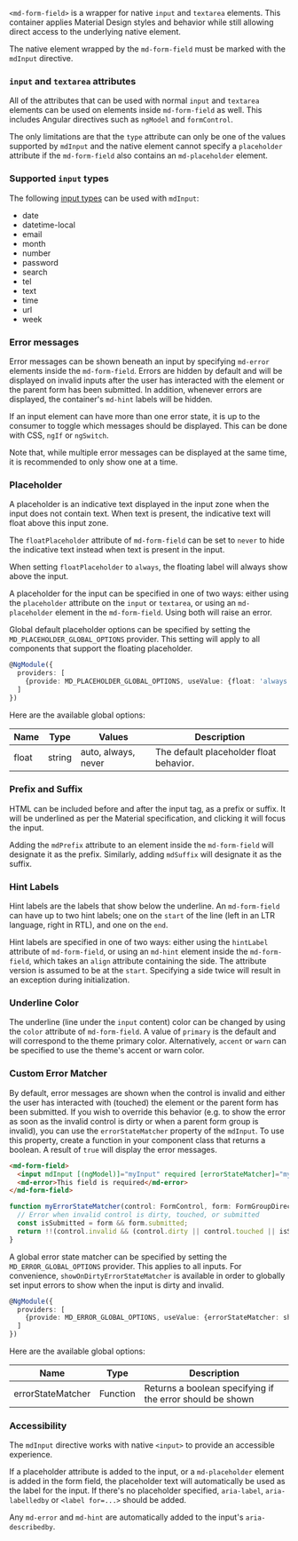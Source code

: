 `<md-form-field>` is a wrapper for native `input` and `textarea` elements. This container
applies Material Design styles and behavior while still allowing direct access to the underlying
native element.

The native element wrapped by the `md-form-field` must be marked with the `mdInput` directive.

<!-- example(input-overview) -->

### `input` and `textarea` attributes

All of the attributes that can be used with normal `input` and `textarea` elements can be used on
elements inside `md-form-field` as well. This includes Angular directives such as
`ngModel` and `formControl`.

The only limitations are that the `type` attribute can only be one of the values supported by
`mdInput` and the native element cannot specify a `placeholder` attribute if the `md-form-field`
also contains an `md-placeholder` element.

### Supported `input` types

The following [input types](https://developer.mozilla.org/en-US/docs/Web/HTML/Element/input) can
be used with `mdInput`:
* date
* datetime-local
* email
* month
* number
* password
* search
* tel
* text
* time
* url
* week

### Error messages

Error messages can be shown beneath an input by specifying `md-error` elements inside the
`md-form-field`. Errors are hidden by default and will be displayed on invalid inputs after
the user has interacted with the element or the parent form has been submitted. In addition,
whenever errors are displayed, the container's `md-hint` labels will be hidden.

If an input element can have more than one error state, it is up to the consumer to toggle which
messages should be displayed. This can be done with CSS, `ngIf` or `ngSwitch`.

Note that, while multiple error messages can be displayed at the same time, it is recommended to
only show one at a time.

<!-- example(input-errors) -->

### Placeholder

A placeholder is an indicative text displayed in the input zone when the input does not contain
text. When text is present, the indicative text will float above this input zone.

The `floatPlaceholder` attribute of `md-form-field` can be set to `never` to hide the
indicative text instead when text is present in the input.

When setting `floatPlaceholder` to `always`, the floating label will always show above the input.

A placeholder for the input can be specified in one of two ways: either using the `placeholder`
attribute on the `input` or `textarea`, or using an `md-placeholder` element in the
`md-form-field`. Using both will raise an error.

Global default placeholder options can be specified by setting the `MD_PLACEHOLDER_GLOBAL_OPTIONS`
provider. This setting will apply to all components that support the floating placeholder.

```ts
@NgModule({
  providers: [
    {provide: MD_PLACEHOLDER_GLOBAL_OPTIONS, useValue: {float: 'always'}}
  ]
})
```

Here are the available global options:

| Name            | Type    | Values              | Description                               |
| --------------- | ------- | ------------------- | ----------------------------------------- |
| float           | string  | auto, always, never | The default placeholder float behavior.   |

### Prefix and Suffix

HTML can be included before and after the input tag, as a prefix or suffix. It will be underlined
as per the Material specification, and clicking it will focus the input.

Adding the `mdPrefix` attribute to an element inside the `md-form-field` will designate it as
the prefix. Similarly, adding `mdSuffix` will designate it as the suffix.

<!-- example(input-prefix-suffix) -->

### Hint Labels

Hint labels are the labels that show below the underline. An `md-form-field` can have up to two
hint labels; one on the `start` of the line (left in an LTR language, right in RTL), and one on the
`end`.

Hint labels are specified in one of two ways: either using the `hintLabel` attribute of
`md-form-field`, or using an `md-hint` element inside the `md-form-field`, which takes an
`align` attribute containing the side. The attribute version is assumed to be at the `start`.
Specifying a side twice will result in an exception during initialization.

<!-- example(input-hint) -->

### Underline Color

The underline (line under the `input` content) color can be changed by using the `color`
attribute of `md-form-field`. A value of `primary` is the default and will correspond to the
theme primary color. Alternatively, `accent` or `warn` can be specified to use the theme's accent or
warn color.

### Custom Error Matcher

By default, error messages are shown when the control is invalid and either the user has interacted with
(touched) the element or the parent form has been submitted. If you wish to override this
behavior (e.g. to show the error as soon as the invalid control is dirty or when a parent form group
is invalid), you can use the `errorStateMatcher` property of the `mdInput`. To use this property,
create a function in your component class that returns a boolean. A result of `true` will display
the error messages.

```html
<md-form-field>
  <input mdInput [(ngModel)]="myInput" required [errorStateMatcher]="myErrorStateMatcher">
  <md-error>This field is required</md-error>
</md-form-field>
```

```ts
function myErrorStateMatcher(control: FormControl, form: FormGroupDirective | NgForm): boolean {
  // Error when invalid control is dirty, touched, or submitted
  const isSubmitted = form && form.submitted;
  return !!(control.invalid && (control.dirty || control.touched || isSubmitted));
}
```

A global error state matcher can be specified by setting the `MD_ERROR_GLOBAL_OPTIONS` provider. This applies
to all inputs. For convenience, `showOnDirtyErrorStateMatcher` is available in order to globally set
input errors to show when the input is dirty and invalid.

```ts
@NgModule({
  providers: [
    {provide: MD_ERROR_GLOBAL_OPTIONS, useValue: {errorStateMatcher: showOnDirtyErrorStateMatcher}}
  ]
})
```

Here are the available global options:

| Name              | Type     | Description |
| ----------------- | -------- | ----------- |
| errorStateMatcher | Function | Returns a boolean specifying if the error should be shown |

### Accessibility
The `mdInput` directive works with native `<input>` to provide an accessible experience.

If a placeholder attribute is added to the input, or a `md-placeholder` element is added
in the form field, the placeholder text will automatically be used as the label for the input.
If there's no placeholder specified, `aria-label`, `aria-labelledby` or `<label for=...>` should be
added.

Any `md-error` and `md-hint` are automatically added to the input's `aria-describedby`.
